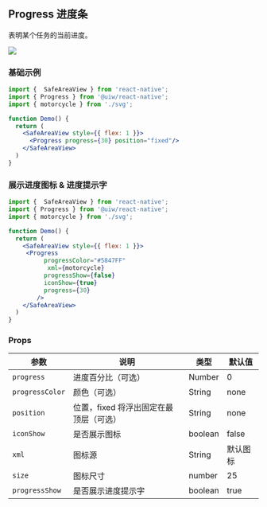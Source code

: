 Progress 进度条
---

表明某个任务的当前进度。

![](https://user-images.githubusercontent.com/66067296/140003519-03faded1-e004-45eb-b9af-442d84d6f258.gif)<!--rehype:style=zoom: 33%;float: right; margin-left: 15px;-->

### 基础示例

<!--DemoStart--> 
```jsx
import {  SafeAreaView } from 'react-native';
import { Progress } from '@uiw/react-native';
import { motorcycle } from './svg';

function Demo() {
  return (
    <SafeAreaView style={{ flex: 1 }}>
      <Progress progress={30} position="fixed"/>
    </SafeAreaView>
  )
}
```

### 展示进度图标 & 进度提示字

<!--DemoStart--> 
```jsx
import {  SafeAreaView } from 'react-native';
import { Progress } from '@uiw/react-native';
import { motorcycle } from './svg';

function Demo() {
  return (
    <SafeAreaView style={{ flex: 1 }}>
     <Progress
          progressColor="#5847FF"
           xml={motorcycle}
          progressShow={false}
          iconShow={true}
          progress={30}
        />
    </SafeAreaView>
  )
}
```
<!--End-->


### Props

| 参数 | 说明 | 类型 | 默认值 |
|------|------|-----|------|
| `progress` | 进度百分比（可选） | Number | 0 |
| `progressColor` | 颜色（可选） | String | none |
| `position` | 位置，fixed 将浮出固定在最顶层（可选） | String | none |
| `iconShow` | 是否展示图标 | boolean | false |
| `xml` | 图标源 | String | 默认图标 |
| `size` | 图标尺寸 | number| 25 |
| `progressShow` | 是否展示进度提示字 | boolean| true |

